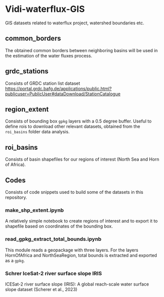 # Vidi-waterflux-GIS
GIS datasets related to waterflux project, watershed boundaries etc.

## common_borders
The obtained common borders between neighboring basins will be used in the estimation of the water fluxes process.


## grdc_stations
Consists of GRDC station list dataset https://portal.grdc.bafg.de/applications/public.html?publicuser=PublicUser#dataDownload/StationCatalogue

## region_extent
Consists of bounding box `gpkg` layers with a 0.5 degree buffer. Useful to define rois to download other relevant datasets, obtained from the `roi_basins` folder data analysis.

## roi_basins
Consists of basin shapefiles for our regions of interest (North Sea and Horn of Africa).

## Codes
Consists of code snippets used to build some of the datasets in this repository.

### make_shp_extent.ipynb
A relatively simple notebook to create regions of interest and to export it to shapefile based on coordinates of the bounding box.

### read_gpkg_extract_total_bounds.ipynb
This module reads a geopackage with three layers. For the layers HornOfAfrica and NorthSeaRegion, total bounds is extracted and exported as a `gpkg`.

### Schrer IceSat-2 river surface slope IRIS
ICESat-2 river surface slope (IRIS): A global reach-scale water surface slope dataset (Scherer et al., 2023)

